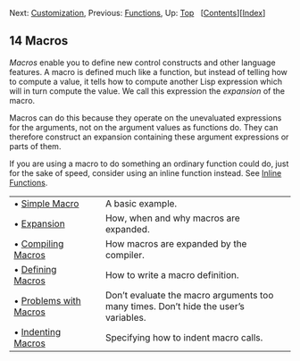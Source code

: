 

Next: [Customization](Customization.html), Previous: [Functions](Functions.html), Up: [Top](index.html)   \[[Contents](index.html#SEC_Contents "Table of contents")]\[[Index](Index.html "Index")]

## 14 Macros

*Macros* enable you to define new control constructs and other language features. A macro is defined much like a function, but instead of telling how to compute a value, it tells how to compute another Lisp expression which will in turn compute the value. We call this expression the *expansion* of the macro.

Macros can do this because they operate on the unevaluated expressions for the arguments, not on the argument values as functions do. They can therefore construct an expansion containing these argument expressions or parts of them.

If you are using a macro to do something an ordinary function could do, just for the sake of speed, consider using an inline function instead. See [Inline Functions](Inline-Functions.html).

|                                                     |    |                                                                                     |
| :-------------------------------------------------- | -- | :---------------------------------------------------------------------------------- |
| • [Simple Macro](Simple-Macro.html)                 |    | A basic example.                                                                    |
| • [Expansion](Expansion.html)                       |    | How, when and why macros are expanded.                                              |
| • [Compiling Macros](Compiling-Macros.html)         |    | How macros are expanded by the compiler.                                            |
| • [Defining Macros](Defining-Macros.html)           |    | How to write a macro definition.                                                    |
| • [Problems with Macros](Problems-with-Macros.html) |    | Don’t evaluate the macro arguments too many times. Don’t hide the user’s variables. |
| • [Indenting Macros](Indenting-Macros.html)         |    | Specifying how to indent macro calls.                                               |
